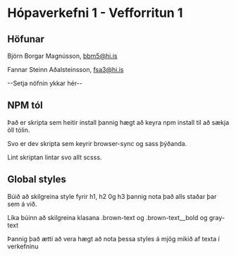 # Hópaverkefni 1 - Vefforritun 1

## Höfunar

Björn Borgar Magnússon, [bbm5@hi.is](mailto:bbm5@hi.is)

Fannar Steinn Aðalsteinsson, [fsa3@hi.is](mailto:fsa3@hi.is)

--Setja nöfnin ykkar hér--

## NPM tól

Það er skripta sem heitir install þannig hægt að keyra npm install til að sækja öll tólin.

Svo er dev skripta sem keyrir browser-sync og sass þýðanda.

Lint skriptan lintar svo allt scsss.

## Global styles

Búið að skilgreina style fyrir h1, h2 0g h3 þannig nota það alls staðar þar sem á við.

Líka búinn að skilgreina klasana .brown-text og .brown-text__bold og gray-text

Þannig það ætti að vera hægt að nota þessa styles á mjög mikið af texta í verkefninu
